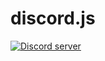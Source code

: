 # discord.js

[![Discord server](https://discordapp.com/api/guilds/567403494152339466/embed.png?style=banner4)](https://discord.gg/zWRQfw4)
